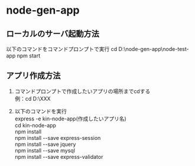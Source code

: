 # node-gen-app  

## ローカルのサーバ起動方法  
以下のコマンドをコマンドプロンプトで実行
cd D:\node-gen-app\node-test-app
npm start


## アプリ作成方法
1. コマンドプロンプトで作成したいアプリの場所までcdする  
例：cd D:\XXX  

2. 以下のコマンドを実行  
express -e kin-node-app(作成したいアプリ名)  
cd kin-node-app  
npm install  
npm install --save express-session  
npm install --save jquery  
npm install --save mysql  
npm install --save express-validator  
